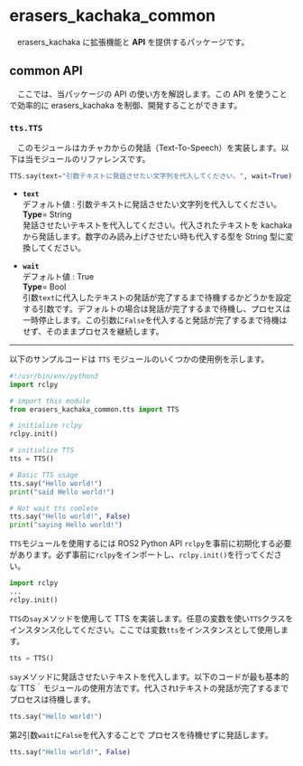 # erasers_kachaka_common
　erasers_kachaka に拡張機能と **API** を提供するパッケージです。

## common API
　ここでは、当パッケージの API の使い方を解説します。この API を使うことで効率的に erasers_kachaka を制御、開発することができます。
 
### `tts.TTS`
　このモジュールはカチャカからの発話（Text-To-Speech）を実装します。以下は当モジュールのリファレンスです。
```python
TTS.say(text="引数テキストに発話させたい文字列を代入してください。", wait=True)
```
- **`text`**<br>
        デフォルト値 : $`\text{引数テキストに発話させたい文字列を代入してください。 }`$<br>
        **Type**= $`\text{String}`$<br>
        発話させたいテキストを代入してください。代入されたテキストを kachaka から発話します。数字のみ読み上げさせたい時も代入する型を String 型に変換してください。

- **`wait`**<br>
        デフォルト値 : $`\text{True }`$<br>
        **Type**= $`\text{Bool}`$<br>
        引数`text`に代入したテキストの発話が完了するまで待機するかどうかを設定する引数です。デフォルトの場合は発話が完了するまで待機し、プロセスは一時停止します。この引数に`False`を代入すると発話が完了するまで待機はせず、そのままプロセスを継続します。

---

以下のサンプルコードは `TTS` モジュールのいくつかの使用例を示します。
```python
#!/usr/bin/env/python3
import rclpy

# import this module
from erasers_kachaka_common.tts import TTS

# initialize rclpy
rclpy.init()

# initialize TTS
tts = TTS()

# Basic TTS usage
tts.say("Hello world!")
print("said Hello world!")

# Not wait tts comlete
tts.say("Hello world!", False)
print("saying Hello world!")
```
`TTS`モジュールを使用するには ROS2 Python API `rclpy`を事前に初期化する必要があります。必ず事前に`rclpy`をインポートし、`rclpy.init()`を行ってください。
```python
import rclpy
...
rclpy.init()
```
`TTS`の`say`メソッドを使用して TTS を実装します。任意の変数を使い`TTS`クラスをインスタンス化してください。ここでは変数`tts`をインスタンスとして使用します。
```python
tts = TTS()
```
`say`メソッドに発話させたいテキストを代入します。以下のコードが最も基本的な`TTS｀モジュールの使用方法です。代入されtテキストの発話が完了するまでプロセスは待機します。
```python
tts.say("Hello world!")
```
第2引数`wait`に`False`を代入することで プロセスを待機せずに発話します。
```python
tts.say("Hello world!", False)
```
